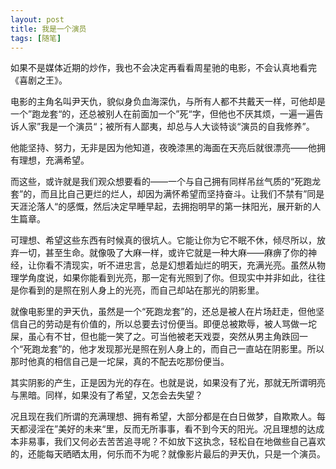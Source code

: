 ```yaml
---
layout: post
title: 我是一个演员
tags: [随笔]
---
```


如果不是媒体近期的炒作，我也不会决定再看看周星驰的电影，不会认真地看完《喜剧之王》。

电影的主角名叫尹天仇，貌似身负血海深仇，与所有人都不共戴天一样，可他却是一个”跑龙套“的，还总被别人在前面加一个”死“字，但他也不厌其烦，一遍一遍告诉人家”我是一个演员“；被所有人鄙夷，却总与人大谈特谈“演员的自我修养”。

他能坚持、努力，无非是因为他知道，夜晚漆黑的海面在天亮后就很漂亮——他拥有理想，充满希望。

而这些，或许就是我们观众想要看的——一个与自己拥有同样吊丝气质的“死跑龙套”的，而且比自己更烂的烂人，却因为满怀希望而坚持奋斗。让我们不禁有”同是天涯沦落人“的感慨，然后决定早睡早起，去拥抱明早的第一抹阳光，展开新的人生篇章。

可理想、希望这些东西有时候真的很坑人。它能让你为它不眠不休，倾尽所以，放弃一切，甚至生命。就像吸了大麻一样，或许它就是一种大麻——麻痹了你的神经，让你看不清现实，听不进忠言，总是幻想着灿烂的明天，充满光亮。虽然从物理学角度说，如果你能看到光亮，那一定有光照到了你。但现实中并非如此，往往是你看到的是照在别人身上的光亮，而自己却站在那光的阴影里。

就像电影里的尹天仇，虽然是一个“死跑龙套”的，还总是被人在片场赶走，但他坚信自己的劳动是有价值的，所以总要去讨份便当。即便总被欺辱，被人骂做一坨屎，虽心有不甘，但也能一笑了之。可当他被老天戏耍，突然从男主角跌回一个“死跑龙套”的，他才发现那光是照在别人身上的，而自己一直站在阴影里。所以那时他真的相信自己是一坨屎，真的不配去吃那份便当。

其实阴影的产生，正是因为光的存在。也就是说，如果没有了光，那就无所谓明亮与黑暗。同样，如果没有了希望，又怎会去失望？

况且现在我们所谓的充满理想、拥有希望，大部分都是在白日做梦，自欺欺人。每天都浸淫在”美好的未来“里，反而无所事事，看不到今天的阳光。况且理想的达成本非易事，我们又何必去苦苦追寻呢？不如放下这执念，轻松自在地做些自己喜欢的，还能每天晒晒太用，何乐而不为呢？就像影片最后的尹天仇，只是一个演员。
